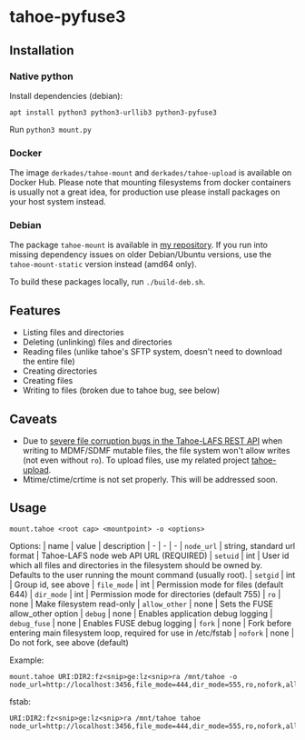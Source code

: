# tahoe-pyfuse3

## Installation

### Native python

Install dependencies (debian):
```
apt install python3 python3-urllib3 python3-pyfuse3
```

Run `python3 mount.py`

### Docker

The image `derkades/tahoe-mount` and `derkades/tahoe-upload` is available on Docker Hub. Please note that mounting filesystems from docker containers is usually not a great idea, for production use please install packages on your host system instead.

### Debian
The package `tahoe-mount` is available in [my repository](https://deb.rkslot.nl). If you run into missing dependency issues on older Debian/Ubuntu versions, use the `tahoe-mount-static` version instead (amd64 only).

To build these packages locally, run `./build-deb.sh`.

## Features
- Listing files and directories
- Deleting (unlinking) files and directories
- Reading files (unlike tahoe's SFTP system, doesn't need to download the entire file)
- Creating directories
- Creating files
- Writing to files (broken due to tahoe bug, see below)

## Caveats
- Due to [severe file corruption bugs in the Tahoe-LAFS REST API](https://tahoe-lafs.org/trac/tahoe-lafs/ticket/3818) when writing to MDMF/SDMF mutable files, the file system won't allow writes (not even without `ro`). To upload files, use my related project [tahoe-upload](https://github.com/Derkades/tahoe-upload).
- Mtime/ctime/crtime is not set properly. This will be addressed soon.

## Usage
```
mount.tahoe <root cap> <mountpoint> -o <options>
```

Options:
| name | value | description
| - | - | -
| `node_url` | string, standard url format | Tahoe-LAFS node web API URL (REQUIRED)
| `setuid` | int | User id which all files and directories in the filesystem should be owned by. Defaults to the user running the mount command (usually root).
| `setgid` | int | Group id, see above
| `file_mode` | int | Permission mode for files (default 644)
| `dir_mode` | int | Permission mode for directories (default 755)
| `ro` | none | Make filesystem read-only
| `allow_other` | none | Sets the FUSE allow_other option
| `debug` | none | Enables application debug logging
| `debug_fuse` | none | Enables FUSE debug logging
| `fork` | none | Fork before entering main filesystem loop, required for use in /etc/fstab
| `nofork` | none | Do not fork, see above (default)

Example:
```
mount.tahoe URI:DIR2:fz<snip>ge:lz<snip>ra /mnt/tahoe -o node_url=http://localhost:3456,file_mode=444,dir_mode=555,ro,nofork,allow_other
```
fstab:
```
URI:DIR2:fz<snip>ge:lz<snip>ra /mnt/tahoe tahoe node_url=http://localhost:3456,file_mode=444,dir_mode=555,ro,nofork,allow_other
```
